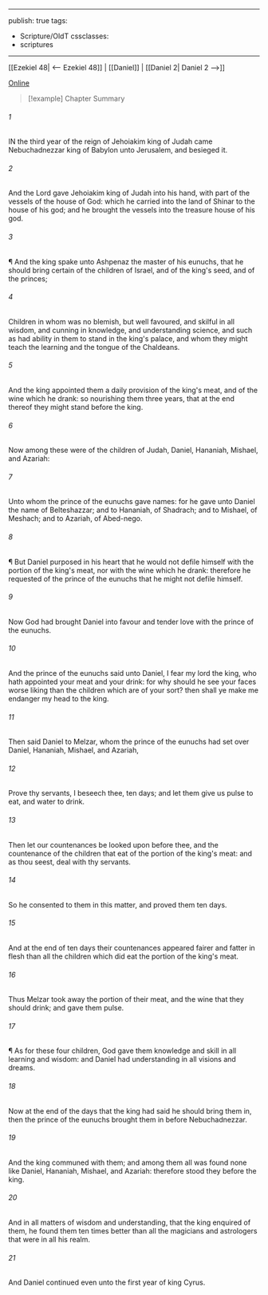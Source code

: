 

---
publish: true
tags:
  - Scripture/OldT
cssclasses:
  - scriptures
---
[[Ezekiel 48| <-- Ezekiel 48]] | [[Daniel]] | [[Daniel 2| Daniel 2 -->]]

[Online](https://churchofjesuschrist.org/study/scriptures/ot/dan/1?lang=eng)

>[!example] Chapter Summary
>
###### 1
IN the third year of the reign of Jehoiakim king of Judah came Nebuchadnezzar king of Babylon unto Jerusalem, and besieged it.
###### 2
And the Lord gave Jehoiakim king of Judah into his hand, with part of the vessels of the house of God: which he carried into the land of Shinar to the house of his god; and he brought the vessels into the treasure house of his god.
###### 3
¶ And the king spake unto Ashpenaz the master of his eunuchs, that he should bring certain of the children of Israel, and of the king's seed, and of the princes;
###### 4
Children in whom was no blemish, but well favoured, and skilful in all wisdom, and cunning in knowledge, and understanding science, and such as had ability in them to stand in the king's palace, and whom they might teach the learning and the tongue of the Chaldeans.
###### 5
And the king appointed them a daily provision of the king's meat, and of the wine which he drank: so nourishing them three years, that at the end thereof they might stand before the king.
###### 6
Now among these were of the children of Judah, Daniel, Hananiah, Mishael, and Azariah:
###### 7
Unto whom the prince of the eunuchs gave names: for he gave unto Daniel the name of Belteshazzar; and to Hananiah, of Shadrach; and to Mishael, of Meshach; and to Azariah, of Abed-nego.
###### 8
¶ But Daniel purposed in his heart that he would not defile himself with the portion of the king's meat, nor with the wine which he drank: therefore he requested of the prince of the eunuchs that he might not defile himself.
###### 9
Now God had brought Daniel into favour and tender love with the prince of the eunuchs.
###### 10
And the prince of the eunuchs said unto Daniel, I fear my lord the king, who hath appointed your meat and your drink: for why should he see your faces worse liking than the children which are of your sort?  then shall ye make me endanger my head to the king.
###### 11
Then said Daniel to Melzar, whom the prince of the eunuchs had set over Daniel, Hananiah, Mishael, and Azariah,
###### 12
Prove thy servants, I beseech thee, ten days; and let them give us pulse to eat, and water to drink.
###### 13
Then let our countenances be looked upon before thee, and the countenance of the children that eat of the portion of the king's meat: and as thou seest, deal with thy servants.
###### 14
So he consented to them in this matter, and proved them ten days.
###### 15
And at the end of ten days their countenances appeared fairer and fatter in flesh than all the children which did eat the portion of the king's meat.
###### 16
Thus Melzar took away the portion of their meat, and the wine that they should drink; and gave them pulse.
###### 17
¶ As for these four children, God gave them knowledge and skill in all learning and wisdom: and Daniel had understanding in all visions and dreams.
###### 18
Now at the end of the days that the king had said he should bring them in, then the prince of the eunuchs brought them in before Nebuchadnezzar.
###### 19
And the king communed with them; and among them all was found none like Daniel, Hananiah, Mishael, and Azariah: therefore stood they before the king.
###### 20
And in all matters of wisdom and understanding, that the king enquired of them, he found them ten times better than all the magicians and astrologers that were in all his realm.
###### 21
And Daniel continued even unto the first year of king Cyrus.



